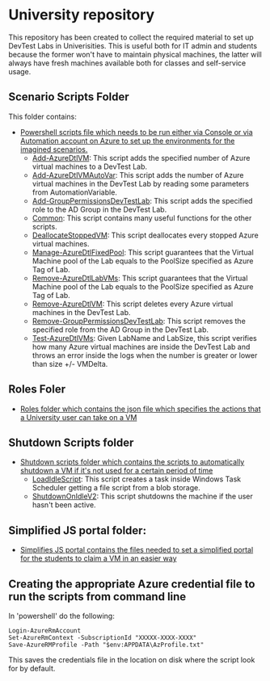 
# University repository
This repository has been created to collect the required material to set up DevTest Labs in Univerisities. This is useful both for IT admin and students because the former won't have to maintain physical machines, the latter will always have fresh machines available both for classes and self-service usage.


## Scenario Scripts Folder
This folder contains:
- [Powershell scripts file which needs to be run either via Console or via Automation account on Azure to set up the environments for the imagined scenarios.](Scripts/UniversityRepo)
    - [Add-AzureDtlVM](Scripts/UniversityRepo/ScenarioScripts/Add-AzureDtlVM.ps1): This script adds the specified number of Azure virtual machines to a DevTest Lab.
    - [Add-AzureDtlVMAutoVar](Scripts/UniversityRepo/ScenarioScripts/Add-AzureDtlVMAutoVar.ps1): This script adds the number of Azure virtual machines in the DevTest Lab by reading some parameters from AutomationVariable.
    - [Add-GroupPermissionsDevTestLab](Scripts/UniversityRepo/ScenarioScripts/Add-GroupPermissionsDevTestLab.ps1): This script adds the specified role to the AD Group in the DevTest Lab.
    - [Common](Scripts/UniversityRepo/ScenarioScripts/Common.ps1): This script contains many useful functions for the other scripts.
    - [DeallocateStoppedVM](Scripts/UniversityRepo/ScenarioScripts/DeallocateStoppedVM.ps1): This script deallocates every stopped Azure virtual machines.
    - [Manage-AzureDtlFixedPool](Scripts/UniversityRepo/ScenarioScripts/Manage-AzureDtlFixedPool.ps1): This script guarantees that the Virtual Machine pool of the Lab equals to the PoolSize specified as Azure Tag of Lab.
    - [Remove-AzureDtlLabVMs](Scripts/UniversityRepo/ScenarioScripts/Remove-AzureDtlLabVMs.ps1): This script guarantees that the Virtual Machine pool of the Lab equals to the PoolSize specified as Azure Tag of Lab.
    - [Remove-AzureDtlVM](Scripts/UniversityRepo/ScenarioScripts/Remove-AzureDtlVM.ps1): This script deletes every Azure virtual machines in the DevTest Lab.
    - [Remove-GroupPermissionsDevTestLab](Scripts/UniversityRepo/ScenarioScripts/Remove-GroupPermissionsDevTestLab.ps1): This script removes the specified role from the AD Group in the DevTest Lab.
    - [Test-AzureDtlVMs](Scripts/UniversityRepo/ScenarioScripts/Test-AzureDtlVMs.ps1): Given LabName and LabSize, this script verifies how many Azure virtual machines are inside the DevTest Lab and throws an error inside the logs when the number is greater or lower than size +/- VMDelta. 

## Roles Foler
- [Roles folder which contains the json file which specifies the actions that a University user can take on a VM](Scripts/UniversityRepo/Roles)

## Shutdown Scripts folder
- [Shutdown scripts folder which contains the scripts to automatically shutdown a VM if it's not used for a certain period of time](Scripts/UniversityRepo/ShutdownScripts)
    - [LoadIdleScript](Scripts/UniversityRepo/ShutdownScripts/LoadIdleScript.ps1): This script creates a task inside Windows Task Scheduler getting a file script from a blob storage.
    - [ShutdownOnIdleV2](Scripts/UniversityRepo/ShutdownScripts/ShutdownOnIdleV2.ps1): This script shutdowns the machine if the user hasn't been active.
  
## Simplified JS portal folder:   
- [Simplifies JS portal contains the files needed to set a simplified portal for the students to claim a VM in an easier way](Scripts/UniversityRepo/SimplifiedJSPortal)

## Creating the appropriate Azure credential file to run the scripts from command line
In 'powershell' do the following:

    Login-AzureRmAccount
    Set-AzureRmContext -SubscriptionId "XXXXX-XXXX-XXXX"
    Save-AzureRMProfile -Path "$env:APPDATA\AzProfile.txt"

This saves the credentials file in the location on disk where the script look for by default.
